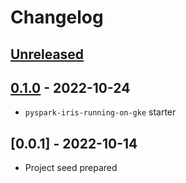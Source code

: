 # Changelog

## [Unreleased]

## [0.1.0] - 2022-10-24

-   `pyspark-iris-running-on-gke` starter

## [0.0.1] - 2022-10-14

-   Project seed prepared

[Unreleased]: https://github.com/getindata/kedro-starters/compare/0.1.0...HEAD

[0.1.0]: https://github.com/getindata/kedro-starters/compare/0.0.1...0.1.0
